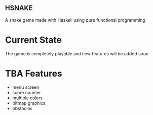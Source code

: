 ## HSNAKE
A snake game made with Haskell using pure functional programming.

# Current State
The game is completely playable and new features will be added soon

# TBA Features
- menu screen
- score counter
- multiple colors
- bitmap graphics
- obstacles
